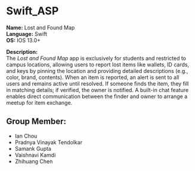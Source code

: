 # Swift_ASP
 **Name:** Lost and Found Map  
 **Language:** Swift  
 **OS:** IOS 13.0+  
 
**Description:**  
The *Lost and Found Map* app is exclusively for students and restricted to campus locations, allowing users to report lost items like wallets, ID cards, and keys by pinning the location and providing detailed descriptions (e.g., color, brand, contents). When an item is reported, an alert is sent to all users and remains active until resolved. If someone finds the item, they fill in matching details; if verified, the owner is notified. A built-in chat feature enables direct communication between the finder and owner to arrange a meetup for item exchange.

## Group Member: 
* Ian Chou
* Pradnya Vinayak Tendolkar
* Samank Gupta
* Vaishnavi Kamdi
* Zhihuang Chen
 
 
 
 
